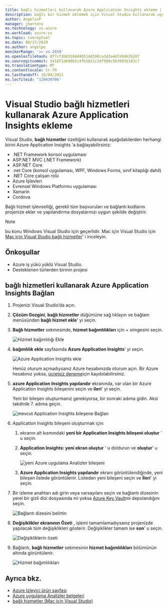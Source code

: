 ```yaml
---
title: bağlı hizmetleri kullanarak Azure Application Insights ekleme | Microsoft Docs
description: bağlı bir hizmet eklemek için Visual Studio kullanarak uygulamanıza Azure Application Insights ekleyin
author: AngelosP
manager: jmartens
ms.technology: vs-azure
ms.workload: azure-vs
ms.topic: conceptual
ms.date: 08/17/2020
ms.author: angelpe
monikerRange: '>= vs-2019'
ms.openlocfilehash: 0f7cf3bd3166d4051dd100ca3d3a4d7a94b2b207
ms.sourcegitcommit: 541871db9065c4fb1b21c24f980c563991b183c7
ms.translationtype: MT
ms.contentlocale: tr-TR
ms.lasthandoff: 10/04/2021
ms.locfileid: "129430706"
---
```

# <a name="add-azure-application-insights-by-using-visual-studio-connected-services"></a>Visual Studio bağlı hizmetleri kullanarak Azure Application Insights ekleme

Visual Studio, **bağlı hizmetler** özelliğini kullanarak aşağıdakilerden herhangi birini Azure Application Insights 'a bağlayabilirsiniz:

- .NET Framework konsol uygulaması
- ASP.NET MVC (.NET Framework) 
- ASP.NET Core
- .net Core (konsol uygulaması, WPF, Windows Forms, sınıf kitaplığı dahil)
- .NET Core çalışan rolü
- Azure İşlevleri
- Evrensel Windows Platformu uygulaması
- Xamarin
- Cordova

Bağlı hizmet işlevselliği, gerekli tüm başvuruları ve bağlantı kodlarını projenize ekler ve yapılandırma dosyalarınızı uygun şekilde değiştirir.

> [!NOTE]
> bu konu Windows Visual Studio için geçerlidir. Mac için Visual Studio için [Mac için Visual Studio bağlı hizmetler](/visualstudio/mac/connected-services)' i inceleyin.
## <a name="prerequisites"></a>Önkoşullar

- Azure iş yükü yüklü Visual Studio.
- Desteklenen türlerden birinin projesi

## <a name="connect-to-azure-application-insights-using-connected-services"></a>bağlı hizmetleri kullanarak Azure Application Insights Bağlan

1. Projenizi Visual Studio’da açın.

1. **Çözüm Gezgini**, **bağlı hizmetler** düğümüne sağ tıklayın ve bağlam menüsünden **bağlı hizmet ekle**' yi seçin.

1. **Bağlı hizmetler** sekmesinde, **hizmet bağımlılıkları** için + simgesini seçin.

    ![Hizmet bağımlılığı Ekle](./media/vs-azure-tools-connected-services-storage/vs-2019/connected-services-tab.png)

1. **bağımlılık ekle** sayfasında **Azure Application Insights**' yi seçin.

    ![Azure Application Insights ekle](./media/azure-app-insights-add-connected-service/azure-app-insights.png)

    Henüz oturum açmadıysanız Azure hesabınızda oturum açın. Bir Azure hesabınız yoksa, [ücretsiz deneme](https://azure.microsoft.com/free/)için kaydolabilirsiniz.

1. **azure Application Insights yapılandır** ekranında, var olan bir Azure Application Insights bileşenini seçin ve **ileri**' yi seçin.

    Yeni bir bileşen oluşturmanız gerekiyorsa, bir sonraki adıma gidin. Aksi takdirde 7. adıma geçin.

    ![mevcut Application Insights bileşene Bağlan](./media/azure-app-insights-add-connected-service/created-app-insights.png)

1. Application Insights bileşeni oluşturmak için:

   1. ekranın alt kısmındaki **yeni bir Application Insights bileşeni oluştur** ' u seçin.

   1. **Application Insights: yeni ekran oluştur** ' u doldurun ve **oluştur**' u seçin.

       ![yeni Azure uygulama Analizler bileşeni](./media/azure-app-insights-add-connected-service/create-new-app-insights.png)

   1. **Azure Application Insights yapılandır** ekranı görüntülendiğinde, yeni bileşen listede görüntülenir. Listeden yeni bileşeni seçin ve **İleri**' yi seçin.

1. Bir izleme anahtarı adı girin veya varsayılanı seçin ve bağlantı dizesinin yerel bir gizli dizi dosyasında mi yoksa [Azure Key Vault](/azure/key-vault)mi depolandığını seçin.

   ![Bağlantı dizesini belirtin](./media/azure-app-insights-add-connected-service/connection-string.png)

1. **Değişiklikler ekranının Özeti** , işlemi tamamlamadıysanız projenizde yapılacak tüm değişiklikleri gösterir. Değişiklikler tamam ise **son**' u seçin.

   ![Değişikliklerin özeti](./media/azure-app-insights-add-connected-service/summary-of-changes.png)

1. Bağlantı, **bağlı hizmetler** sekmesinin **hizmet bağımlılıkları** bölümünün altında görüntülenir.

   ![Hizmet bağımlılıkları](./media/azure-app-insights-add-connected-service/service-dependencies-after.png)

## <a name="see-also"></a>Ayrıca bkz.

- [Azure Izleyici ürün sayfası](https://azure.microsoft.com/services/monitor/)
- [Azure uygulama Analizler belgeleri](/azure/azure-monitor/app/app-insights-overview/)
- [bağlı hizmetler (Mac için Visual Studio)](/visualstudio/mac/connected-services)
